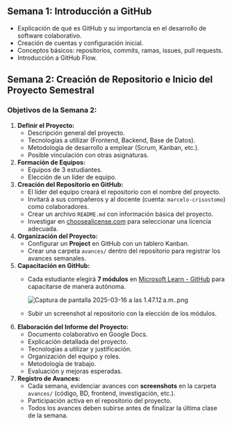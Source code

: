 ## **Semana 1: Introducción a GitHub**

- Explicación de qué es GitHub y su importancia en el desarrollo de software colaborativo.
- Creación de cuentas y configuración inicial.
- Conceptos básicos: repositorios, commits, ramas, issues, pull requests.
- Introducción a GitHub Flow.

## **Semana 2: Creación de Repositorio e Inicio del Proyecto Semestral**

### **Objetivos de la Semana 2:**

1. **Definir el Proyecto:**
    - Descripción general del proyecto.
    - Tecnologías a utilizar (Frontend, Backend, Base de Datos).
    - Metodología de desarrollo a emplear (Scrum, Kanban, etc.).
    - Posible vinculación con otras asignaturas.
2. **Formación de Equipos:**
    - Equipos de 3 estudiantes.
    - Elección de un líder de equipo.
3. **Creación del Repositorio en GitHub:**
    - El líder del equipo creará el repositorio con el nombre del proyecto.
    - Invitará a sus compañeros y al docente (cuenta: `marcelo-crisostomo`) como colaboradores.
    - Crear un archivo `README.md` con información básica del proyecto.
    - Investigar en [choosealicense.com](https://choosealicense.com/) para seleccionar una licencia adecuada.
4. **Organización del Proyecto:**
    - Configurar un **Project** en GitHub con un tablero Kanban.
    - Crear una carpeta `avances/` dentro del repositorio para registrar los avances semanales.
5. **Capacitación en GitHub:**
    - Cada estudiante elegirá **7 módulos** en [Microsoft Learn - GitHub](https://learn.microsoft.com/en-us/training/github) para capacitarse de manera autónoma.
        
        ![Captura de pantalla 2025-03-16 a las 1.47.12 a.m..png](attachment:563e7aa6-e873-4d60-a86a-186ab85b361b:Captura_de_pantalla_2025-03-16_a_las_1.47.12_a.m..png)
        
    - Subir un screenshot al repositorio con la elección de los módulos.
6. **Elaboración del Informe del Proyecto:**
    - Documento colaborativo en Google Docs.
    - Explicación detallada del proyecto.
    - Tecnologías a utilizar y justificación.
    - Organización del equipo y roles.
    - Metodología de trabajo.
    - Evaluación y mejoras esperadas.
7. **Registro de Avances:**
    - Cada semana, evidenciar avances con **screenshots** en la carpeta `avances/` (código, BD, frontend, investigación, etc.).
    - Participación activa en el repositorio del proyecto.
    - Todos los avances deben subirse antes de finalizar la última clase de la semana.